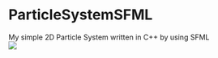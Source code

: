 # ParticleSystemSFML
My simple 2D Particle System written in C++ by using SFML<br>
![](https://github.com/CODESOLE/ParticleSystemSFML/blob/master/ParticalSystem.gif)
